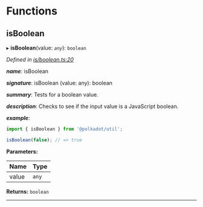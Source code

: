 

# Functions

<a id="isboolean"></a>

##  isBoolean

▸ **isBoolean**(value: *`any`*): `boolean`

*Defined in [is/boolean.ts:20](https://github.com/polkadot-js/common/blob/75c09a9/packages/util/src/is/boolean.ts#L20)*

*__name__*: isBoolean

*__signature__*: isBoolean (value: any): boolean

*__summary__*: Tests for a boolean value.

*__description__*: Checks to see if the input value is a JavaScript boolean.

*__example__*:   

```javascript
import { isBoolean } from '@polkadot/util';

isBoolean(false); // => true
```

**Parameters:**

| Name | Type |
| ------ | ------ |
| value | `any` |

**Returns:** `boolean`

___

